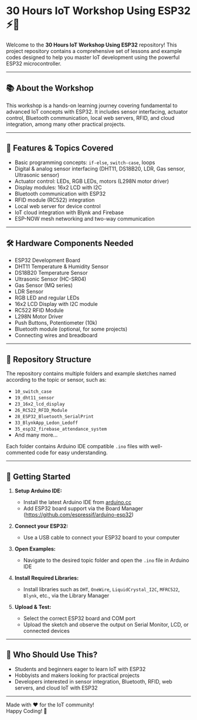 # 30 Hours IoT Workshop Using ESP32 ⚡️📡

Welcome to the **30 Hours IoT Workshop Using ESP32** repository! This project repository contains a comprehensive set of lessons and example codes designed to help you master IoT development using the powerful ESP32 microcontroller.

---

## 📚 About the Workshop

This workshop is a hands-on learning journey covering fundamental to advanced IoT concepts with ESP32. It includes sensor interfacing, actuator control, Bluetooth communication, local web servers, RFID, and cloud integration, among many other practical projects.

---

## 🚀 Features & Topics Covered

- Basic programming concepts: `if-else`, `switch-case`, loops  
- Digital & analog sensor interfacing (DHT11, DS18B20, LDR, Gas sensor, Ultrasonic sensor)  
- Actuator control: LEDs, RGB LEDs, motors (L298N motor driver)  
- Display modules: 16x2 LCD with I2C  
- Bluetooth communication with ESP32  
- RFID module (RC522) integration  
- Local web server for device control  
- IoT cloud integration with Blynk and Firebase  
- ESP-NOW mesh networking and two-way communication  

---

## 🛠️ Hardware Components Needed

- ESP32 Development Board  
- DHT11 Temperature & Humidity Sensor  
- DS18B20 Temperature Sensor  
- Ultrasonic Sensor (HC-SR04)  
- Gas Sensor (MQ series)  
- LDR Sensor  
- RGB LED and regular LEDs  
- 16x2 LCD Display with I2C module  
- RC522 RFID Module  
- L298N Motor Driver  
- Push Buttons, Potentiometer (10k)  
- Bluetooth module (optional, for some projects)  
- Connecting wires and breadboard  

---

## 📁 Repository Structure

The repository contains multiple folders and example sketches named according to the topic or sensor, such as:

- `10_switch_case`  
- `19_dht11_sensor`  
- `23_16x2_lcd_display`  
- `26_RC522_RFID_Module`  
- `28_ESP32_Bluetooth_SerialPrint`  
- `33_BlynkApp_Ledon_Ledoff`  
- `35_esp32_firebase_attendance_system`  
- And many more...

Each folder contains Arduino IDE compatible `.ino` files with well-commented code for easy understanding.

---

## 🧰 Getting Started

1. **Setup Arduino IDE:**  
   - Install the latest Arduino IDE from [arduino.cc](https://www.arduino.cc/en/software)  
   - Add ESP32 board support via the Board Manager (https://github.com/espressif/arduino-esp32)  

2. **Connect your ESP32:**  
   - Use a USB cable to connect your ESP32 board to your computer  

3. **Open Examples:**  
   - Navigate to the desired topic folder and open the `.ino` file in Arduino IDE  

4. **Install Required Libraries:**  
   - Install libraries such as `DHT`, `OneWire`, `LiquidCrystal_I2C`, `MFRC522`, `Blynk`, etc., via the Library Manager  

5. **Upload & Test:**  
   - Select the correct ESP32 board and COM port  
   - Upload the sketch and observe the output on Serial Monitor, LCD, or connected devices  

---

## 🎯 Who Should Use This?

- Students and beginners eager to learn IoT with ESP32  
- Hobbyists and makers looking for practical projects  
- Developers interested in sensor integration, Bluetooth, RFID, web servers, and cloud IoT with ESP32  

---

Made with ❤️ for the IoT community!  
Happy Coding! 🚀

